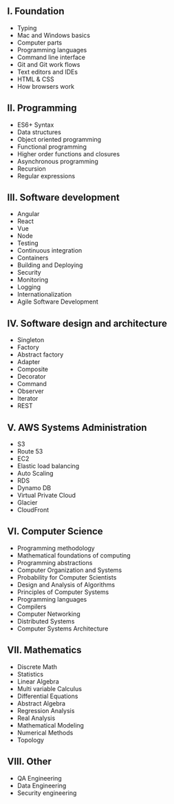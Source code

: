 I. Foundation
-----------------------------
- Typing
- Mac and Windows basics
- Computer parts
- Programming languages
- Command line interface
- Git and Git work flows
- Text editors and IDEs
- HTML & CSS
- How browsers work

II. Programming
---------------------------------------
- ES6+ Syntax
- Data structures
- Object oriented programming
- Functional programming
- Higher order functions and closures
- Asynchronous programming 
- Recursion
- Regular expressions


III. Software development
---------------------------------------
- Angular
- React
- Vue
- Node
- Testing
- Continuous integration
- Containers
- Building and Deploying
- Security
- Monitoring
- Logging 
- Internationalization 
- Agile Software Development


IV. Software design and architecture
---------------------------------------
- Singleton
- Factory
- Abstract factory
- Adapter
- Composite
- Decorator
- Command
- Observer
- Iterator
- REST


V. AWS Systems Administration
---------------------------------------
- S3
- Route 53
- EC2
- Elastic load balancing
- Auto Scaling
- RDS
- Dynamo DB
- Virtual Private Cloud
- Glacier
- CloudFront


VI. Computer Science 
---------------------------------------
- Programming methodology
- Mathematical foundations of computing
- Programming abstractions
- Computer Organization and Systems
- Probability for Computer Scientists
- Design and Analysis of Algorithms
- Principles of Computer Systems
- Programming languages
- Compilers
- Computer Networking
- Distributed Systems
- Computer Systems Architecture


VII. Mathematics
---------------------------------------
- Discrete Math
- Statistics
- Linear Algebra
- Multi variable Calculus
- Differential Equations
- Abstract Algebra
- Regression Analysis
- Real Analysis
- Mathematical Modeling
- Numerical Methods
- Topology

VIII. Other
---------------------------------------
- QA Engineering
- Data Engineering
- Security engineering

